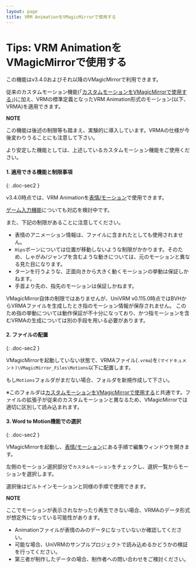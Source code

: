 ```yaml
---
layout: page
title: VRM AnimationをVMagicMirrorで使用する
---
```


# Tips: VRM AnimationをVMagicMirrorで使用する

この機能はv3.4.0およびそれ以降のVMagicMirrorで利用できます。

従来のカスタムモーション機能(「[カスタムモーションをVMagicMirrorで使用する](./use_custom_motion)」)に加え、VRMの標準定義となったVRM Animation形式のモーション(以下、VRMA)を適用できます。

<div class="note-area" markdown="1">

**NOTE**

この機能は後述の制限等も踏まえ、実験的に導入しています。VRMAの仕様が今後変わりうることにも注意して下さい。

より安定した機能としては、上述しているカスタムモーション機能をご使用ください。

</div>


#### 1. 適用できる機能と制限事項
{: .doc-sec2 }

v3.4.0時点では、VRM Animationを[表情/モーション](../../docs/expressions)で使用できます。

[ゲーム入力機能](../../docs/game_input)についても対応を検討中です。

また、下記の制限があることに注意してください。

<div class="doc-ul" markdown="1">

- 表情のアニメーション情報は、ファイルに含まれたとしても使用されません。
- `Hips`ボーンについては位置が移動しないような制限がかかります。そのため、しゃがみ/ジャンプを含むような動きについては、元のモーションと異なる見た目になります。
- ターンを行うような、正面向きから大きく動くモーションの挙動は保証しかねます。
- 手首より先の、指先のモーションは保証しかねます。

VMagicMirror自体の制限ではありませんが、UniVRM v0.115.0時点ではBVHからVRMAファイルを生成したとき指のモーション情報が保存されません。
このため指の挙動については動作保証が不十分になっており、かつ指モーションを含むVRMAの生成については別の手段を用いる必要があります。

</div>


#### 2. ファイルの配置
{: .doc-sec2 }

VMagicMirrorを起動していない状態で、VRMAファイル(`.vrma`)を`(マイドキュメント)\VMagicMirror_Files\Motions`以下に配置します。

もし`Motions`フォルダがまだない場合、フォルダを新規作成して下さい。

※このフォルダは[カスタムモーションをVMagicMirrorで使用する](./use_custom_motion)と共通です。ファイルの拡張子が従来のカスタムモーションと異なるため、VMagicMirrorでは適切に区別して読み込まれます。

#### 3. Word to Motion機能での選択
{: .doc-sec2 }

VMagicMirrorを起動し、[表情/モーション](../../docs/expressions)にある手順で編集ウィンドウを開きます。

左側のモーション選択部分で`カスタムモーション`をチェックし、選択一覧からモーションを選択します。

選択後はビルトインモーションと同様の手順で使用できます。

<div class="note-area" markdown="1">

**NOTE**

ここでモーションが表示されなかったり再生できない場合、VRMAのデータ形式が想定外になっている可能性があります。

- Animationファイルが表情のみのデータになっていないか確認してください。
- 可能な場合、UniVRMのサンプルプロジェクトで読み込めるかどうかの検証を行ってください。
- 第三者が制作したデータの場合、制作者への問い合わせをご検討ください。

</div>
